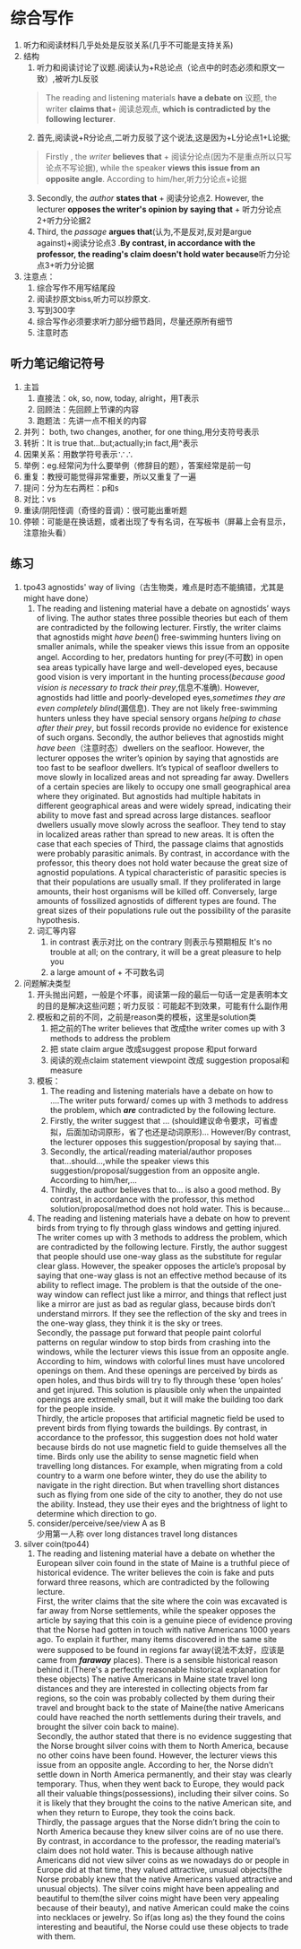 # 综合写作

1. 听力和阅读材料几乎处处是反驳关系(几乎不可能是支持关系)
2. 结构
   1. 听力和阅读讨论了议题.阅读认为+R总论点（论点中的时态必须和原文一致）,被听力L反驳
   >The reading and listening materials **have a debate on** 议题, the writer **claims that**+ 阅读总观点, **which is contradicted by the following lecturer**.
   2. 首先,阅读说+R分论点,二听力反驳了这个说法,这是因为+L分论点1+L论据;
   >Firstly , the *writer* **believes that** + 阅读分论点(因为不是重点所以只写论点不写论据), while the speaker **views this issue from an opposite angle**. According to him/her,听力分论点+论据
   3. Secondly, the *author* **states that** + 阅读分论点2. However, the lecturer **opposes the writer's opinion by saying that** + 听力分论点2+听力分论据2
   4. Third, the *passage* **argues that**(认为,不是反对,反对是argue against)+阅读分论点3 .**By contrast, in accordance with the professor, the reading's claim doesn't hold water because**听力分论点3+听力分论据
3. 注意点：
   1. 综合写作不用写结尾段
   2. 阅读抄原文biss,听力可以抄原文.
   3. 写到300字
   4. 综合写作必须要求听力部分细节趋同，尽量还原所有细节
   5. 注意时态
## 听力笔记缩记符号
1. 主旨
   1. 直接法：ok, so, now, today, alright，用T表示
   2. 回顾法：先回顾上节课的内容
   3. 跑题法：先讲一点不相关的内容
2. 并列： both, two changes, another, for one thing,用分支符号表示
3. 转折：It is true that...but;actually;in fact,用^表示
4. 因果关系：用数学符号表示∵∴
5. 举例：eg.经常问为什么要举例（修辞目的题），答案经常是前一句
6. 重复：教授可能觉得非常重要，所以又重复了一遍
7. 提问：分为左右两栏：p和s
8. 对比：vs
9. 重读/阴阳怪调（奇怪的音调）：很可能出重听题
10. 停顿：可能是在换话题，或者出现了专有名词，在写板书（屏幕上会有显示，注意抬头看）
## 练习
1. tpo43 agnostids' way of living（古生物类，难点是时态不能搞错，尤其是might have done）
   1. The reading and listening material have a debate on agnostids’ ways of living. The author states three possible theories but each of them are contradicted by the following lecturer.
   Firstly, the writer claims that agnostids might *have been*() free-swimming hunters living on smaller animals, while the speaker views this issue from an opposite angel. According to her, predators hunting for prey(不可数) in open sea areas typically have large and well-developed eyes, because good vision is very important in the hunting process(*because good vision is necessary to track their prey*,信息不准确). However, agnostids had little and poorly-developed eyes,*sometimes they are even completely blind*(漏信息). They are not likely free-swimming hunters unless they have special sensory organs *helping to chase after their prey*, but fossil records provide no evidence for existence of such organs.
   Secondly, the author believes that agnostids might *have been*（注意时态）dwellers on the seafloor. However, the lecturer opposes the writer’s opinion by saying that agnostids are too fast to be seafloor dwellers. It’s typical of seafloor dwellers to move slowly in localized areas and not spreading far away. Dwellers of a certain species are likely to occupy one small geographical area where they originated. But agnostids had multiple habitats in different geographical areas and were widely spread, indicating their ability to move fast and spread across large distances.
   seafloor dwellers usually move slowly across the seafloor. They tend to stay in localized areas rather than spread to new areas. It is often the case that each species of
   Third, the passage claims that agnostids were probably parasitic animals. By contrast, in accordance with the professor, this theory does not hold water because the great size of agnostid populations. A typical characteristic of parasitic species is that their populations are usually small. If they proliferated in large amounts, their host organisms will be killed off. Conversely, large amounts of fossilized agnostids of different types are found. The great sizes of their populations rule out the possibility of the parasite hypothesis.
    2. 词汇等内容
       1. in contrast 表示对比
   on the contrary 则表示与预期相反    It's no trouble at all; on the contrary, it will be a great pleasure to help you
         2. a large amount of + 不可数名词
2.  问题解决类型
    1.  开头抛出问题，一般是个坏事，阅读第一段的最后一句话一定是表明本文的目的是解决这些问题；听力反驳：可能起不到效果，可能有什么副作用
    2.  模板和之前的不同，之前是reason类的模板，这里是solution类
        1. 把之前的The writer believes that 改成the writer comes up with 3 methods to address the problem
        2. 把 state claim argue 改成suggest propose 和put forward
        3. 阅读的观点claim statement viewpoint 改成 suggestion proposal和measure
    3. 模板：
       1. The reading and listening materials have a debate on how to ....The writer puts forward/ comes up with 3 methods to address the problem, which ***are*** contradicted by the following lecture.
       2. Firstly, the writer suggest that ... (should建议命令要求，可省虚拟，后面加动词原形，省了也还是动词原形)... However/By contrast, the lecturer opposes this suggestion/proposal by saying that...
       3. Secondly, the artical/reading material/author proposes that...should...,while the speaker views this suggestion/proposal/suggestion from an opposite angle. According to him/her,...
       4. Thirdly, the author believes that to... is also a good method. By contrast, in accordance with the professor, this method solution/proposal/method does not hold water. This is because...
    4. The reading and listening materials have a debate on how to prevent birds from trying to fly through glass windows and getting injured. The writer comes up with 3 methods to address the problem, which are contradicted by the following lecture.      Firstly, the author suggest that people should use one-way glass as the substitute for regular clear glass. However, the speaker opposes the article’s proposal by saying that one-way glass is not an effective method because of its ability to reflect image. The problem is that the outside of the one-way window can reflect just like a mirror, and things that reflect just like a mirror are just as bad as regular glass, because birds don’t understand mirrors. If they see the reflection of the sky and trees in the one-way glass, they think it is the sky or trees.      
    Secondly, the passage put forward that people paint colorful patterns on regular window to stop birds from crashing into the windows, while the lecturer views this issue from an opposite angle. According to him, windows with colorful lines must have uncolored openings on them. And these openings are perceived by birds as open holes, and thus birds will try to fly through these ‘open holes’ and get injured. This solution is plausible only when the unpainted openings are extremely small, but it will make the building too dark for the people inside.     
    Thirdly, the article proposes that artificial magnetic field be used to prevent birds from flying towards the buildings. By contrast, in accordance to the professor, this suggestion does not hold water because birds do not use magnetic field to guide themselves all the time. Birds only use the ability to sense magnetic field when travelling long distances. For example, when migrating from a cold country to a warm one before winter, they do use the ability to navigate in the right direction. But when travelling short distances such as flying from one side of the city to another, they do not use the ability. Instead, they use their eyes and the brightness of light to determine which direction to go.
    5. consider/perceive/see/view A as B    
    少用第一人称
    over long distances
    travel long distances
3. silver coin(tpo44)
   1. The reading and listening material have a debate on whether the European silver coin found in the state of Maine is a truthful piece of historical evidence. The writer believes the coin is fake and puts forward three reasons, which are contradicted by the following lecture.       
   First, the writer claims that the site where the coin was excavated is far away from Norse settlements, while the speaker opposes the article by saying that this coin is a genuine piece of evidence proving that the Norse had gotten in touch with native Americans 1000 years ago. To explain it further, many items discovered in the same site were supposed to be found in regions far away(说法不太好，应该是came from ***faraway*** places). There is a sensible historical reason behind it.(There's a perfectly reasonable historical explanation for these objects) The native Americans in Maine state travel long distances and they are interested in collecting objects from far regions, so the coin was probably collected by them during their travel and brought back to the state of Maine(the native Americans could have reached the north settlements during their travels, and brought the silver coin back to maine).       
   Secondly, the author stated that there is no evidence suggesting that the Norse brought silver coins with them to North America, because no other coins have been found. However, the lecturer views this issue from an opposite angle. According to her, the Norse didn’t settle down in North America permanently, and their stay was clearly temporary. Thus, when they went back to Europe, they would pack all their valuable things(possessions), including their silver coins. So it is likely that they brought the coins to the native American site, and when they return to Europe, they took the coins back.     
   Thirdly, the passage argues that the Norse didn’t bring the coin to North America because they knew silver coins are of no use there. By contrast, in accordance to the professor, the reading material’s claim does not hold water. This is because although native Americans did not view silver coins as we nowadays do or people in Europe did at that time, they valued attractive, unusual objects(the Norse probably knew that the native Americans valued attractive and unusual objects). The silver coins might have been appealing and beautiful to them(the silver coins might have been very appealing because of their beauty), and native American could make the coins into necklaces or jewelry. So if(as long as) the they found the coins interesting and beautiful, the Norse could use these objects to trade with them.




    


